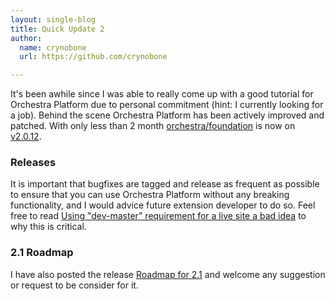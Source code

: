 ```yaml
---
layout: single-blog
title: Quick Update 2
author:
  name: crynobone
  url: https://github.com/crynobone

---
```


It's been awhile since I was able to really come up with a good tutorial for Orchestra Platform due to personal commitment (hint: I currently looking for a job). Behind the scene Orchestra Platform has been actively improved and patched. With only less than 2 month [orchestra/foundation](https://packagist.org/packages/orchestra/foundation) is now on [v2.0.12](/docs/2.0/components/foundation/changes/#v2.0.12).

### Releases

It is important that bugfixes are tagged and release as frequent as possible to ensure that you can use Orchestra Platform without any breaking functionality, and I would advice future extension developer to do so. Feel free to read [Using "dev-master" requirement for a live site a bad idea](http://forums.laravel.io/viewtopic.php?id=10948) to why this is critical.

### 2.1 Roadmap

I have also posted the release [Roadmap for 2.1](https://github.com/orchestral/platform/issues/13) and welcome any suggestion or request to be consider for it.
